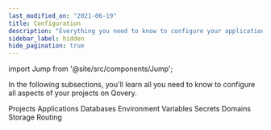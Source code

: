```yaml
---
last_modified_on: "2021-06-19"
title: Configuration
description: "Everything you need to know to configure your applications on Qovery"
sidebar_label: hidden
hide_pagination: true
---
```


import Jump from '@site/src/components/Jump';

In the following subsections, you'll learn all you need to know to configure all aspects of your projects on Qovery.

<Jump to="/docs/using-qovery/configuration/project/">Projects</Jump>
<Jump to="/docs/using-qovery/configuration/application/">Applications</Jump>
<Jump to="/docs/using-qovery/configuration/database/">Databases</Jump>
<Jump to="/docs/using-qovery/configuration/environment-variable/">Environment Variables</Jump>
<Jump to="/docs/using-qovery/configuration/secret/">Secrets</Jump>
<Jump to="/docs/using-qovery/configuration/domain/">Domains</Jump>
<Jump to="/docs/using-qovery/configuration/storage/">Storage</Jump>
<Jump to="/docs/using-qovery/configuration/routing/">Routing</Jump>



